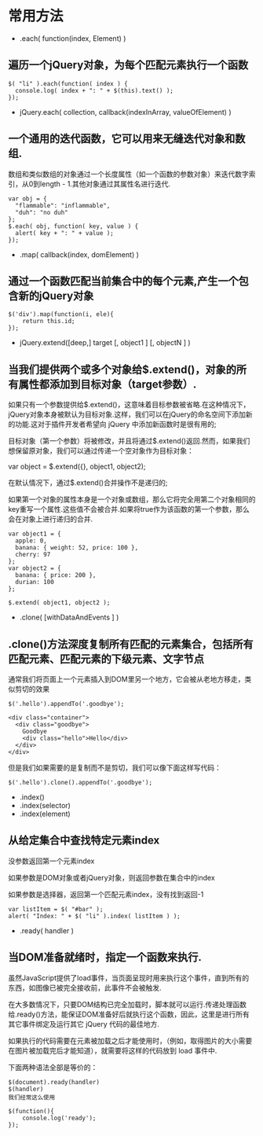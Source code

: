 # 常用方法

- .each( function(index, Element) )

## 遍历一个jQuery对象，为每个匹配元素执行一个函数
```
$( "li" ).each(function( index ) {
  console.log( index + ": " + $(this).text() );
});
```

- jQuery.each( collection, callback(indexInArray, valueOfElement) )

## 一个通用的迭代函数，它可以用来无缝迭代对象和数组.

数组和类似数组的对象通过一个长度属性（如一个函数的参数对象）来迭代数字索引，从0到length - 1.其他对象通过其属性名进行迭代.
```
var obj = {
  "flammable": "inflammable",
  "duh": "no duh"
};
$.each( obj, function( key, value ) {
  alert( key + ": " + value );
});
```

- .map( callback(index, domElement) )

## 通过一个函数匹配当前集合中的每个元素,产生一个包含新的jQuery对象
```
$('div').map(function(i, ele){
    return this.id;
});
```

- jQuery.extend([deep,] target [, object1 ] [, objectN ] )

## 当我们提供两个或多个对象给$.extend()，对象的所有属性都添加到目标对象（target参数）.

如果只有一个参数提供给$.extend()，这意味着目标参数被省略.在这种情况下，jQuery对象本身被默认为目标对象.这样，我们可以在jQuery的命名空间下添加新的功能.这对于插件开发者希望向 jQuery 中添加新函数时是很有用的;

目标对象（第一个参数）将被修改，并且将通过$.extend()返回.然而，如果我们想保留原对象，我们可以通过传递一个空对象作为目标对象：

var object = $.extend({}, object1, object2);

在默认情况下，通过$.extend()合并操作不是递归的;

如果第一个对象的属性本身是一个对象或数组，那么它将完全用第二个对象相同的key重写一个属性.这些值不会被合并.如果将true作为该函数的第一个参数，那么会在对象上进行递归的合并.

```
var object1 = {
  apple: 0,
  banana: { weight: 52, price: 100 },
  cherry: 97
};
var object2 = {
  banana: { price: 200 },
  durian: 100
};

$.extend( object1, object2 );
```

- .clone( [withDataAndEvents ] )

## .clone()方法深度复制所有匹配的元素集合，包括所有匹配元素、匹配元素的下级元素、文字节点

通常我们将页面上一个元素插入到DOM里另一个地方，它会被从老地方移走，类似剪切的效果
```
$('.hello').appendTo('.goodbye');

<div class="container">
  <div class="goodbye">
    Goodbye
    <div class="hello">Hello</div>
  </div>
</div>
```
但是我们如果需要的是复制而不是剪切，我们可以像下面这样写代码：
```
$('.hello').clone().appendTo('.goodbye');
```

- .index() 
- .index(selector)
- .index(element)

## 从给定集合中查找特定元素index


没参数返回第一个元素index

如果参数是DOM对象或者jQuery对象，则返回参数在集合中的index

如果参数是选择器，返回第一个匹配元素index，没有找到返回-1


```
var listItem = $( "#bar" );
alert( "Index: " + $( "li" ).index( listItem ) );
```
- .ready( handler )

## 当DOM准备就绪时，指定一个函数来执行.

虽然JavaScript提供了load事件，当页面呈现时用来执行这个事件，直到所有的东西，如图像已被完全接收前，此事件不会被触发.

在大多数情况下，只要DOM结构已完全加载时，脚本就可以运行.传递处理函数给.ready()方法，能保证DOM准备好后就执行这个函数，因此，这里是进行所有其它事件绑定及运行其它 jQuery 代码的最佳地方.

如果执行的代码需要在元素被加载之后才能使用时，（例如，取得图片的大小需要在图片被加载完后才能知道），就需要将这样的代码放到 load 事件中.

下面两种语法全部是等价的：
```
$(document).ready(handler)
$(handler)
我们经常这么使用

$(function(){
    console.log('ready');
});
```